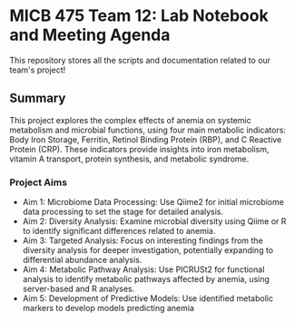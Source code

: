 # MICB 475 Team 12: Lab Notebook and Meeting Agenda
This repository stores all the scripts and documentation related to our team's project!

## Summary
This project explores the complex effects of anemia on systemic metabolism and microbial functions, using four main metabolic indicators: Body Iron Storage, Ferritin, Retinol Binding Protein (RBP), and C Reactive Protein (CRP). These indicators provide insights into iron metabolism, vitamin A transport, protein synthesis, and metabolic syndrome.

### Project Aims
- Aim 1: Microbiome Data Processing: Use Qiime2 for initial microbiome data processing to set the stage for detailed analysis.
- Aim 2: Diversity Analysis: Examine microbial diversity using Qiime or R to identify significant differences related to anemia.
- Aim 3: Targeted Analysis: Focus on interesting findings from the diversity analysis for deeper investigation, potentially expanding to differential abundance analysis.
- Aim 4: Metabolic Pathway Analysis: Use PICRUSt2 for functional analysis to identify metabolic pathways affected by anemia, using server-based and R analyses.
- Aim 5: Development of Predictive Models: Use identified metabolic markers to develop models predicting anemia
